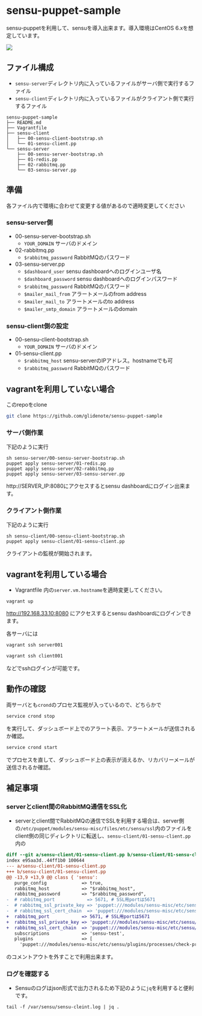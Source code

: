 # sensu-puppet-sample

sensu-puppetを利用して、sensuを導入出来ます。導入環境はCentOS 6.xを想定しています。

![](http://blog.glidenote.com/images/2014/05/sensu-puppet-sample0.png)

## ファイル構成

 * `sensu-server`ディレクトリ内に入っているファイルがサーバ側で実行するファイル
 * `sensu-client`ディレクトリ内に入っているファイルがクライアント側で実行するファイル

```
sensu-puppet-sample
├── README.md
├── Vagrantfile
├── sensu-client
│   ├── 00-sensu-client-bootstrap.sh
│   └── 01-sensu-client.pp
└── sensu-server
    ├── 00-sensu-server-bootstrap.sh
    ├── 01-redis.pp
    ├── 02-rabbitmq.pp
    └── 03-sensu-server.pp
```

## 準備

各ファイル内で環境に合わせて変更する値があるので適時変更してください

### sensu-server側

 * 00-sensu-server-bootstrap.sh
   * `YOUR_DOMAIN` サーバのドメイン
 * 02-rabbitmq.pp
   * `$rabbitmq_password` RabbitMQのパスワード
 * 03-sensu-server.pp
   * `$dashboard_user` sensu dashboardへのログインユーザ名
   * `$dashboard_password` sensu dashboardへのログインパスワード
   * `$rabbitmq_password` RabbitMQのパスワード
   * `$mailer_mail_from` アラートメールのfrom address
   * `$mailer_mail_to` アラートメールのto address
   * `$mailer_smtp_domain` アラートメールのdomain

### sensu-client側の設定

 * 00-sensu-client-bootstrap.sh
   * `YOUR_DOMAIN` サーバのドメイン
 * 01-sensu-client.pp
   * `$rabbitmq_host` sensu-serverのIPアドレス。hostnameでも可
   * `$rabbitmq_password` RabbitMQのパスワード

## vagrantを利用していない場合

このrepoをclone

``` sh
git clone https://github.com/glidenote/sensu-puppet-sample
```

### サーバ側作業

下記のように実行

```
sh sensu-server/00-sensu-server-bootstrap.sh
puppet apply sensu-server/01-redis.pp
puppet apply sensu-server/02-rabbitmq.pp
puppet apply sensu-server/03-sensu-server.pp
```

http://SERVER_IP:8080にアクセスするとsensu dashboardにログイン出来ます。

### クライアント側作業

下記のように実行

```
sh sensu-client/00-sensu-client-bootstrap.sh
puppet apply sensu-client/01-sensu-client.pp
```

クライアントの監視が開始されます。

## vagrantを利用している場合

 * Vagrantfile 内の`server.vm.hostname`を適時変更してください。 

```
vagrant up
```

http://192.168.33.10:8080 にアクセスするとsensu dashboardにログインできます。

各サーバには

``` sh
vagrant ssh server001
```

``` sh
vagrant ssh client001
```

などでsshログインが可能です。

## 動作の確認

両サーバとも`crond`のプロセス監視が入っているので、どちらかで

``` sh
service crond stop
```

を実行して、ダッシュボード上でのアラート表示、アラートメールが送信されるか確認。

``` sh
service crond start
```

でプロセスを直して、ダッシュボード上の表示が消えるか、リカバリーメールが送信されるか確認。

## 補足事項

### serverとclient間のRabbitMQ通信をSSL化

 * serverとclient間でRabbitMQの通信でSSLを利用する場合は、server側の`/etc/puppet/modules/sensu-misc/files/etc/sensu/ssl`内のファイルをclient側の同じディレクトリに転送し、`sensu-client/01-sensu-client.pp`内の

``` diff
diff --git a/sensu-client/01-sensu-client.pp b/sensu-client/01-sensu-client.pp
index e95aa3d..44ff1b0 100644
--- a/sensu-client/01-sensu-client.pp
+++ b/sensu-client/01-sensu-client.pp
@@ -13,9 +13,9 @@ class { 'sensu':
   purge_config             => true,
   rabbitmq_host            => "$rabbitmq_host",
   rabbitmq_password        => "$rabbitmq_password",
-  # rabbitmq_port            => 5671, # SSL用portは5671
-  # rabbitmq_ssl_private_key => 'puppet:///modules/sensu-misc/etc/sensu/ssl/key.pem',
-  # rabbitmq_ssl_cert_chain  => 'puppet:///modules/sensu-misc/etc/sensu/ssl/cert.pem',
+  rabbitmq_port            => 5671, # SSL用portは5671
+  rabbitmq_ssl_private_key => 'puppet:///modules/sensu-misc/etc/sensu/ssl/key.pem',
+  rabbitmq_ssl_cert_chain  => 'puppet:///modules/sensu-misc/etc/sensu/ssl/cert.pem',
   subscriptions            => 'sensu-test',
   plugins                  => [
     'puppet:///modules/sensu-misc/etc/sensu/plugins/processes/check-procs.rb',
```

のコメントアウトを外すことで利用出来ます。

### ログを確認する

 * Sensuのログはjson形式で出力されるため下記のように`jq`を利用すると便利です。

```
tail -f /var/sensu/sensu-cleint.log | jq .
```

